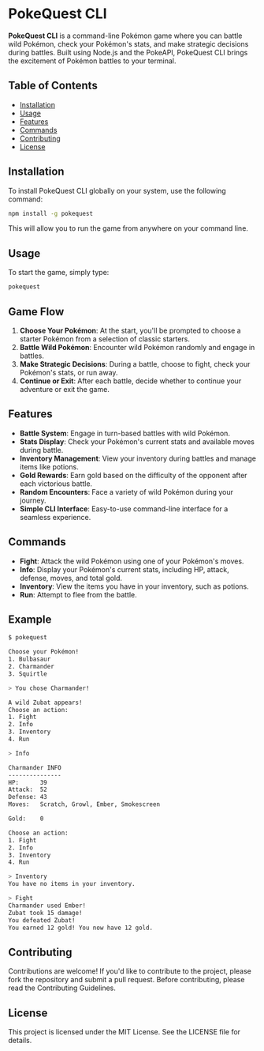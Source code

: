 # PokeQuest CLI

**PokeQuest CLI** is a command-line Pokémon game where you can battle wild Pokémon, check your Pokémon's stats, and make strategic decisions during battles. Built using Node.js and the PokeAPI, PokeQuest CLI brings the excitement of Pokémon battles to your terminal.

## Table of Contents

- [Installation](#installation)
- [Usage](#usage)
- [Features](#features)
- [Commands](#commands)
- [Contributing](#contributing)
- [License](#license)

## Installation

To install PokeQuest CLI globally on your system, use the following command:

```bash
npm install -g pokequest
```

This will allow you to run the game from anywhere on your command line.

## Usage
To start the game, simply type:

```bash
pokequest
```

## Game Flow
1. **Choose Your Pokémon**: At the start, you'll be prompted to choose a starter Pokémon from a selection of classic starters.
2. **Battle Wild Pokémon**: Encounter wild Pokémon randomly and engage in battles.
3. **Make Strategic Decisions**: During a battle, choose to fight, check your Pokémon's stats, or run away.
4. **Continue or Exit**: After each battle, decide whether to continue your adventure or exit the game.

## Features
- **Battle System**: Engage in turn-based battles with wild Pokémon.
- **Stats Display**: Check your Pokémon's current stats and available moves during battle.
- **Inventory Management**: View your inventory during battles and manage items like potions.
- **Gold Rewards**: Earn gold based on the difficulty of the opponent after each victorious battle.
- **Random Encounters**: Face a variety of wild Pokémon during your journey.
- **Simple CLI Interface**: Easy-to-use command-line interface for a seamless experience.

## Commands
- **Fight**: Attack the wild Pokémon using one of your Pokémon's moves.
- **Info**: Display your Pokémon's current stats, including HP, attack, defense, moves, and total gold.
- **Inventory**: View the items you have in your inventory, such as potions.
- **Run**: Attempt to flee from the battle.

## Example

```bash
$ pokequest

Choose your Pokémon!
1. Bulbasaur
2. Charmander
3. Squirtle

> You chose Charmander!

A wild Zubat appears!
Choose an action:
1. Fight
2. Info
3. Inventory
4. Run

> Info

Charmander INFO
---------------
HP:      39
Attack:  52
Defense: 43
Moves:   Scratch, Growl, Ember, Smokescreen

Gold:    0

Choose an action:
1. Fight
2. Info
3. Inventory
4. Run

> Inventory
You have no items in your inventory.

> Fight
Charmander used Ember!
Zubat took 15 damage!
You defeated Zubat!
You earned 12 gold! You now have 12 gold.
```

## Contributing
Contributions are welcome! If you'd like to contribute to the project, please fork the repository and submit a pull request. Before contributing, please read the Contributing Guidelines.

## License
This project is licensed under the MIT License. See the LICENSE file for details.
